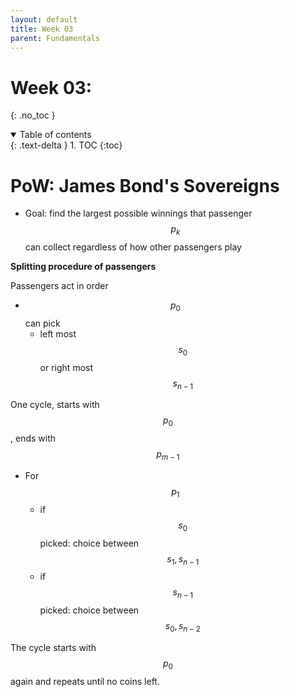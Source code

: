 ```yaml
---
layout: default
title: Week 03
parent: Fundamentals
---
```


Week 03: 
===
{: .no_toc }

<details open markdown="block">
  <summary>
    Table of contents
  </summary>
  {: .text-delta }
1. TOC
{:toc}
</details>





# PoW: James Bond's Sovereigns

- Goal: find the largest possible winnings that passenger $$p_{k}$$ can collect regardless of how other passengers play

**Splitting procedure of passengers**

Passengers act in order
- $$p_{0}$$ can pick
  - left most $$s_{0}$$ or right most $$s_{n-1}$$

One cycle, starts with $$p_{0}$$, ends with $$p_{m-1}$$
- For $$p_{1}$$
  - if $$s_{0}$$ picked: choice between $${s_{1}, s_{n-1}}$$
  - if $$s_{n-1}$$ picked: choice between $${s_{0}, s_{n-2}}$$

The cycle starts with $$p_{0}$$ again and repeats until no coins left.

